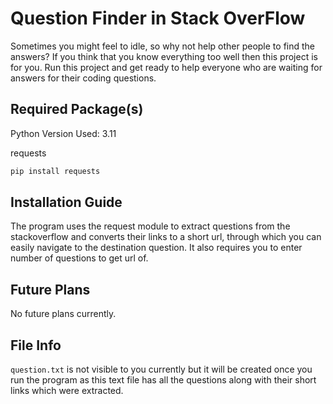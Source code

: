 # Question Finder in Stack OverFlow
Sometimes you might feel to idle, so why not help other people to find the answers? If you think that you know everything too well then this project is for you. Run this project and get ready to help everyone who are waiting for answers for their coding questions.

## Required Package(s)
Python Version Used: 3.11

requests
```bash
pip install requests
```

## Installation Guide
The program uses the request module to extract questions from the stackoverflow and converts their links to a short url, through which you can easily navigate to the destination question. It also requires you to enter number of questions to get url of.

## Future Plans
No future plans currently.


## File Info
`question.txt` is not visible to you currently but it will be created once you run the program as this text file has all the questions along with their short links which were extracted.